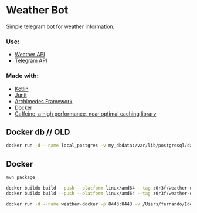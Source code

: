 # Weather Bot
Simple telegram bot for weather information. 

### Use:
- [Weather API](https://openweathermap.org/api)
- [Telegram API](https://core.telegram.org/bots)

### Made with:
- [Kotlin](https://kotlinlang.org/)
- [Junit](https://junit.org/)
- [Archimedes Framework](https://github.com/archimedes-projects/archimedes-jvm)
- [Docker](https://www.docker.com/blog/multi-arch-build-and-images-the-simple-way/)
- [Caffeine, a high performance, near optimal caching library](https://github.com/ben-manes/caffeine)


## Docker db // OLD

```bash
docker run -d --name local_postgres -v my_dbdata:/var/lib/postgresql/data -p 5432:5432 -e POSTGRES_USER=postgres -e POSTGRES_PASSWORD=verysecret -e POSTGRES_DB=postgres -d postgres:latest
```

## Docker

```bash
mvn package
```

```bash
docker buildx build --push --platform linux/amd64 --tag z0r3f/weather-docker:latest .
docker buildx build --push --platform linux/amd64 --tag z0r3f/weather-docker:0.2.0 .
```

```bash
docker run -d --name weather-docker -p 8443:8443 -v /Users/fernando/IdeaProjects/weather-app/weather-delivery/data:/data z0r3f/weather-docker:latest
```
